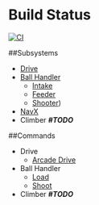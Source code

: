 # Build Status
[![CI](https://github.com/Stormgears-FRC-5422/RapidReact/actions/workflows/CI.yml/badge.svg?event=push)](https://github.com/Stormgears-FRC-5422/RapidReact/actions/workflows/CI.yml)

##Subsystems
- [Drive](/src/main/java/frc/robot/subsystems/drive)
- [Ball Handler](/src/main/java/frc/robot/subsystems/ballhandler)
    - [Intake](/src/main/java/frc/robot/subsystems/ballHandler/Intake.java)
    - [Feeder](/src/main/java/frc/robot/subsystems/ballHandler/Feeder.java)
    - [Shooter](/src/main/java/frc/robot/subsystems/ballHandler/Shooter.java))
- [NavX](/src/main/java/frc/robot/subsystems/sensors/NavX.java)
- Climber **_#TODO_**

##Commands
- Drive
    - [Arcade Drive](/src/main/java/frc/robot/commands/drive/TestDrive.java)
- Ball Handler
    - [Load](/src/main/java/frc/robot/commands/ballHandler/Load.java)
    - [Shoot](/src/main/java/frc/robot/commands/ballHandler/Shoot.java)
- Climber **_#TODO_**